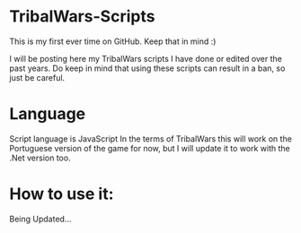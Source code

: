 # TribalWars-Scripts

This is my first ever time on GitHub. Keep that in mind :)

I will be posting here my TribalWars scripts I have done or edited over the past years.
Do keep in mind that using these scripts can result in a ban, so just be careful.

# Language

Script language is JavaScript
In the terms of TribalWars this will work on the Portuguese version of the game for now, but I will update it to work with the .Net version too.



# How to use it:

Being Updated...
